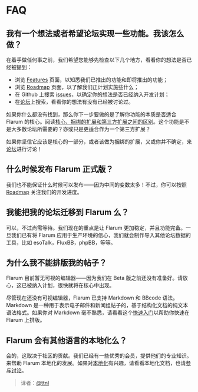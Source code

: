 # FAQ

## 我有一个想法或者希望论坛实现一些功能。我该怎么做？

在着手做任何事之前，我们希望您能够先检查以下几个地方，看看你的想法是否已经被提到：

* 浏览 [Features](http://flarum.org/features/) 页面，以知悉我们已推出的功能和即将推出的功能；
* 浏览 [Roadmap](https://github.com/justjavac/flarum/issues/3) 页面，以了解我们正计划实施些什么；
* 在 Github 上搜索 [issues](https://github.com/issues?utf8=%E2%9C%93&q=is%3Aopen+is%3Aissue+user%3Aflarum+)，以确定你的想法是否已经纳入开发计划；
* 在[论坛](http://discuss.flarum.org)上搜索，看看你的想法有没有已经被讨论过。

如果你什么都没有找到，那么你下一步要做的是了解你功能的本质是否适合 Flarum 的核心。阅读[核心、捆绑的扩展和第三方扩展之间的区别](../extend/introduction.md)。这个功能是不是大多数论坛所需要的？亦或只是更适合作为一个第三方扩展？

如果你坚信它应该是核心的一部分，或者该做为捆绑的扩展，又或你并不确定，来[论坛](https://discuss.flarum.org/t/features)进行讨论！

## 什么时候发布 Flarum 正式版？

我们也不能保证什么时候可以发布——因为中间的变数太多！不过，你可以按照 [Roadmap](https://github.com/justjavac/flarum/issues/3) 关注我们的开发进度。

## 我能把我的论坛迁移到 Flarum 么？

可以，不过尚需等待。我们现在的重点是让 Flarum 更加稳定，并且功能完备。一旦我们已有将 Flarum 应用于生产环境的信心，我们就会制作导入其他论坛数据的工具，比如 esoTalk，FluxBB，phpBB，等等。

## 为什么我不能排版我的帖子？

Flarum 目前暂无可视的编辑器――因为我们在 Beta 版之前还没有准备好。请放心，这已被纳入计划，很快就将在核心中出现。

尽管现在还没有可视编辑器，Flarum 已支持 Markdown 和 BBcode 语法。Markdown 是一种用于表示电子邮件和新闻组帖子的，基于结构化文档的纯文本语法格式。如果你对 Markdown 毫不熟悉，请看看这个[快速入门](http://justjavac.com/jekyll/2012/03/31/markdown-basics.html)以帮助你快速在 Flarum 上排版。

## Flarum 会有其他语言的本地化么？

会的，这取决于社区的贡献。我们已经有一些优秀的会员，提供他们的专业知识。来帮助 Flarum 本地化的发展。如果对[本地化](../extend/localization.md)有兴趣，请看看本地化文档，也请[参与讨论](http://discuss.flarum.org/d/336-potential-l10n-stumbling-blocks)。

> 译者：[@ttnl](https://github.com/ttnl)
